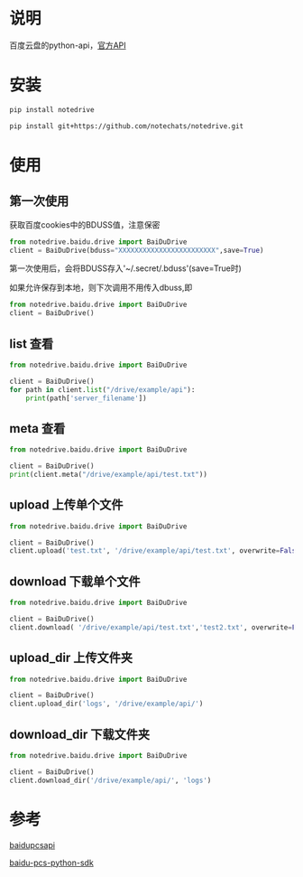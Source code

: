 
# 说明
百度云盘的python-api，[官方API](https://openapi.baidu.com/wiki/index.php?title=docs/pcs/rest/file_data_apis_list)


# 安装

```bash
pip install notedrive
```
```bash
pip install git+https://github.com/notechats/notedrive.git
```

# 使用
## 第一次使用
获取百度cookies中的BDUSS值，注意保密
```python
from notedrive.baidu.drive import BaiDuDrive
client = BaiDuDrive(bduss="XXXXXXXXXXXXXXXXXXXXXXXX",save=True)
```
第一次使用后，会将BDUSS存入'~/.secret/.bduss'(save=True时)

如果允许保存到本地，则下次调用不用传入dbuss,即
```python
from notedrive.baidu.drive import BaiDuDrive
client = BaiDuDrive()
```

## list 查看
```python
from notedrive.baidu.drive import BaiDuDrive

client = BaiDuDrive()
for path in client.list("/drive/example/api"):
    print(path['server_filename'])
```

## meta 查看
```python
from notedrive.baidu.drive import BaiDuDrive

client = BaiDuDrive()
print(client.meta("/drive/example/api/test.txt"))
```

## upload 上传单个文件
```python
from notedrive.baidu.drive import BaiDuDrive

client = BaiDuDrive()
client.upload('test.txt', '/drive/example/api/test.txt', overwrite=False)
```

## download 下载单个文件
```python
from notedrive.baidu.drive import BaiDuDrive

client = BaiDuDrive()
client.download( '/drive/example/api/test.txt','test2.txt', overwrite=False)
```

## upload_dir 上传文件夹 
```python
from notedrive.baidu.drive import BaiDuDrive

client = BaiDuDrive()
client.upload_dir('logs', '/drive/example/api/')
```

## download_dir 下载文件夹
```python
from notedrive.baidu.drive import BaiDuDrive

client = BaiDuDrive()
client.download_dir('/drive/example/api/', 'logs')
```




# 参考

[baidupcsapi](https://github.com/ly0/baidupcsapi)

[baidu-pcs-python-sdk](https://github.com/mozillazg/baidu-pcs-python-sdk)


